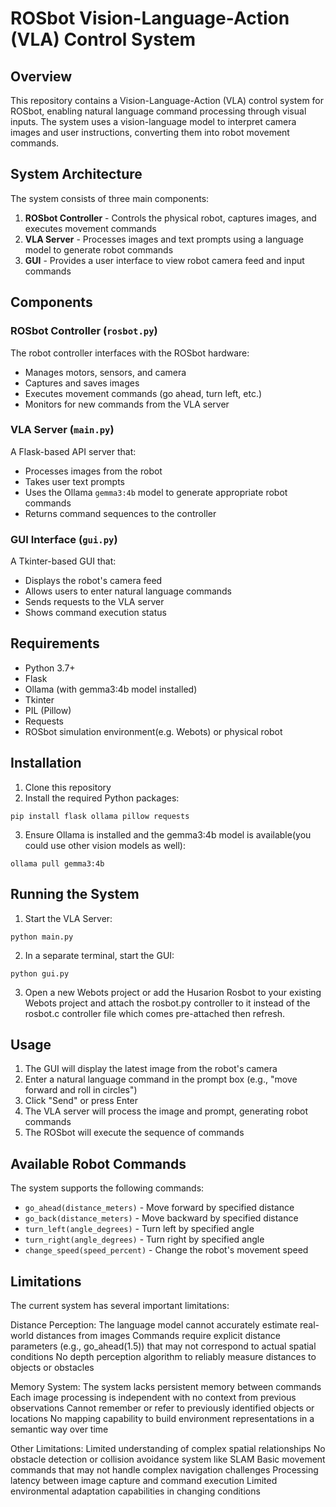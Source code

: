 # ROSbot Vision-Language-Action (VLA) Control System

## Overview

This repository contains a Vision-Language-Action (VLA) control system for ROSbot, enabling natural language command processing through visual inputs. The system uses a vision-language model to interpret camera images and user instructions, converting them into robot movement commands.

## System Architecture

The system consists of three main components:

1. **ROSbot Controller** - Controls the physical robot, captures images, and executes movement commands
2. **VLA Server** - Processes images and text prompts using a language model to generate robot commands
3. **GUI** - Provides a user interface to view robot camera feed and input commands

## Components

### ROSbot Controller (`rosbot.py`)

The robot controller interfaces with the ROSbot hardware:

- Manages motors, sensors, and camera
- Captures and saves images
- Executes movement commands (go ahead, turn left, etc.)
- Monitors for new commands from the VLA server


### VLA Server (`main.py`)

A Flask-based API server that:

- Processes images from the robot
- Takes user text prompts
- Uses the Ollama `gemma3:4b` model to generate appropriate robot commands
- Returns command sequences to the controller


### GUI Interface (`gui.py`)

A Tkinter-based GUI that:

- Displays the robot's camera feed
- Allows users to enter natural language commands
- Sends requests to the VLA server
- Shows command execution status


## Requirements

- Python 3.7+
- Flask
- Ollama (with gemma3:4b model installed)
- Tkinter
- PIL (Pillow)
- Requests
- ROSbot simulation environment(e.g. Webots) or physical robot


## Installation

1. Clone this repository
2. Install the required Python packages:

```
pip install flask ollama pillow requests
```

3. Ensure Ollama is installed and the gemma3:4b model is available(you could use other vision models as well):

```
ollama pull gemma3:4b
```


## Running the System

1. Start the VLA Server:

```
python main.py
```

2. In a separate terminal, start the GUI:

```
python gui.py
```

3. Open a new Webots project or add the Husarion Rosbot to your existing Webots project and attach the rosbot.py controller to it instead of the rosbot.c controller file which comes pre-attached then refresh.



## Usage

1. The GUI will display the latest image from the robot's camera
2. Enter a natural language command in the prompt box (e.g., "move forward and roll in circles")
3. Click "Send" or press Enter
4. The VLA server will process the image and prompt, generating robot commands
5. The ROSbot will execute the sequence of commands

## Available Robot Commands

The system supports the following commands:

- `go_ahead(distance_meters)` - Move forward by specified distance
- `go_back(distance_meters)` - Move backward by specified distance
- `turn_left(angle_degrees)` - Turn left by specified angle
- `turn_right(angle_degrees)` - Turn right by specified angle
- `change_speed(speed_percent)` - Change the robot's movement speed


## Limitations
The current system has several important limitations:

Distance Perception:
The language model cannot accurately estimate real-world distances from images
Commands require explicit distance parameters (e.g., go_ahead(1.5)) that may not correspond to actual spatial conditions
No depth perception algorithm to reliably measure distances to objects or obstacles

Memory System:
The system lacks persistent memory between commands
Each image processing is independent with no context from previous observations
Cannot remember or refer to previously identified objects or locations
No mapping capability to build environment representations in a semantic way over time

Other Limitations:
Limited understanding of complex spatial relationships
No obstacle detection or collision avoidance system like SLAM
Basic movement commands that may not handle complex navigation challenges
Processing latency between image capture and command execution
Limited environmental adaptation capabilities in changing conditions
